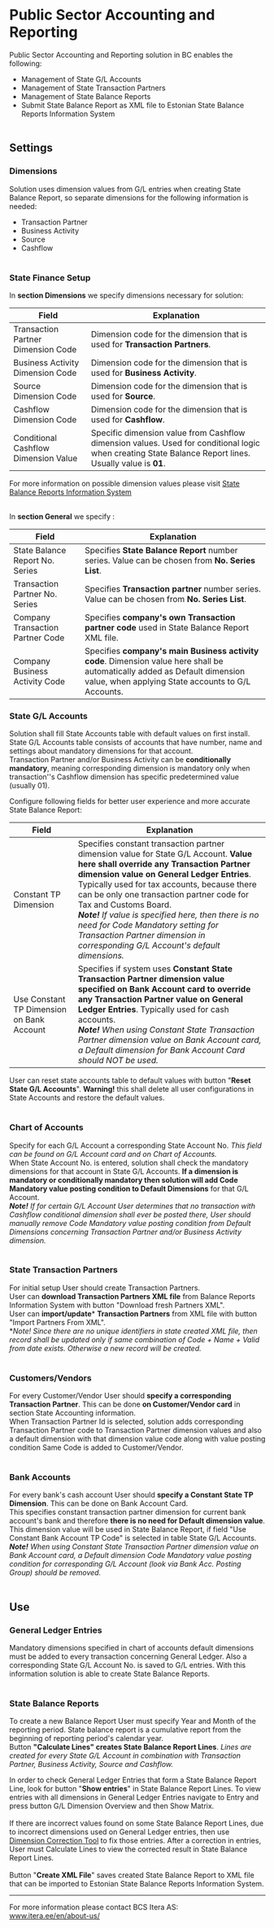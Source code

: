 # Public Sector Accounting and Reporting
Public Sector Accounting and Reporting solution in BC enables the following:

- Management of State G/L Accounts
- Management of State Transaction Partners
- Management of State Balance Reports
- Submit State Balance Report as XML file to Estonian State Balance Reports Information System
<br><br>

## Settings
### Dimensions
Solution uses dimension values from G/L entries when creating State Balance Report, so separate dimensions for  the following information is needed:
 - Transaction Partner
 - Business Activity
 - Source
 - Cashflow
 <br><br>

### State Finance Setup
In **section Dimensions** we specify dimensions necessary for solution:

|Field|Explanation|
|---|---| 
| Transaction Partner Dimension Code | Dimension code for the dimension that is used for **Transaction Partners**.|
| Business Activity Dimension Code | Dimension code for the dimension that is used for **Business Activity**.|
| Source Dimension Code | Dimension code for the dimension that is used for **Source**.|
| Cashflow Dimension Code | Dimension code for the dimension that is used for **Cashflow**.|
| Conditional Cashflow Dimension Value | Specific dimension value from Cashflow dimension values. Used for conditional logic when creating State Balance Report lines. Usually value is **01**.|

For more information on possible dimension values please visit <a href="https://saldo.fin.ee/" target="_blank">State Balance Reports Information System</a>
<br><br>

In **section General** we specify :

|Field|Explanation|
|---|---| 
| State Balance Report No. Series | Specifies **State Balance Report** number series. Value can be chosen from **No. Series List**.|
| Transaction Partner No. Series | Specifies **Transaction partner** number series. Value can be chosen from **No. Series List**.|
| Company Transaction Partner Code | Specifies **company's own Transaction partner code** used in State Balance Report XML file.|
| Company Business Activity Code | Specifies **company's main Business activity code**. Dimension value here shall be automatically added as Default dimension value, when applying State accounts to G/L Accounts.|


### State G/L Accounts
Solution shall fill State Accounts table with default values on first install.<br>
State G/L Accounts table consists of accounts that have number, name and settings about mandatory dimensions for that account.<br>
Transaction Partner and/or Business Activity can be **conditionally mandatory**, meaning corresponding dimension is mandatory only when transaction''s Cashflow dimension has specific predetermined value (usually 01).

Configure following fields for better user experience and more accurate State Balance Report:

|Field|Explanation|
|---|---| 
| Constant TP Dimension | Specifies constant transaction partner dimension value for State G/L Account. **Value here shall override any Transaction Partner dimension value on General Ledger Entries**. Typically used for tax accounts, because there can be only one transaction partner code for Tax and Customs Board.<br> ***Note!** If value is specified here, then there is no need for Code Mandatory setting for Transaction Partner dimension in corresponding G/L Account's default dimensions.*|
| Use Constant TP Dimension on Bank Account | Specifies if system uses **Constant State Transaction Partner dimension value specified on Bank Account card to override any Transaction Partner value on General Ledger Entries**. Typically used for cash accounts.<br> ***Note!** When using Constant State Transaction Partner dimension value on Bank Account card, a Default dimension for Bank Account Card should NOT be used.*|


User can reset state accounts table to default values with button "**Reset State G/L Accounts**".
**Warning!** this shall delete all user configurations in State Accounts and restore the default values.
<br><br>

### Chart of Accounts
Specify for each G/L Account a corresponding State Account No. *This field can be found on G/L Account card and on Chart of Accounts.*<br>
When State Account No. is entered, solution shall check the mandatory dimensions for that account in State G/L Accounts. **If a dimension is mandatory or conditionally mandatory then solution will add Code Mandatory value posting condition to Default Dimensions** for that G/L Account.<br>
***Note!** If for certain G/L Account User determines that no transaction with Cashflow conditional dimension shall ever be posted there, User should manually remove Code Mandatory value posting condition from Default Dimensions concerning  Transaction Partner and/or Business Activity dimension.*
<br><br>

### State Transaction Partners
For initial setup User should create Transaction Partners.<br>
User can **download Transaction Partners XML file** from Balance Reports Information System with button "Download fresh Partners XML".<br>
User can **import/update*** **Transaction Partners** from XML file with button "Import Partners From XML".<br>
**Note! Since there are no unique identifiers in state created XML file, then record shall be updated only if same combination of Code + Name + Valid from date exists. Otherwise a new record will be created.*
<br><br>

### Customers/Vendors
For every Customer/Vendor User should **specify a corresponding Transaction Partner**. This can be done **on Customer/Vendor card** in section State Accounting information.<br>
When Transaction Partner Id is selected, solution adds corresponding Transaction Partner code to Transaction Partner dimension values and also a default dimension with that dimension value code along with value posting condition Same Code is added to Customer/Vendor.
<br><br>

### Bank Accounts
For every bank's cash account User should **specify a Constant State TP Dimension**. This can be done on Bank Account Card.<br>
This specifies constant transaction partner dimension for current bank account's bank and therefore **there is no need for Default dimension value**.<br>
This dimension value will be used in State Balance Report, if field "Use Constant Bank Account TP Code" is selected in table State G/L Accounts.<br>
***Note!** When using Constant State Transaction Partner dimension value on Bank Account card, a Default dimension Code Mandatory value posting condition for corresponding G/L Account (look via Bank Acc. Posting Group) should be removed.*
<br><br>


## Use
### General Ledger Entries
Mandatory dimensions specified in chart of accounts default dimensions must be added to every transaction concerning General Ledger. Also a corresponding State G/L Account No. is saved to G/L entries. With this information solution is able to create State Balance Reports.
<br><br>

### State Balance Reports
To create a new Balance Report User must specify Year and Month of the reporting period. State balance report is a cumulative report from the beginning of reporting period's calendar year.<br>
Button **"Calculate Lines" creates State Balance Report Lines**. *Lines are created for every State G/L Account in combination with Transaction Partner, Business Activity, Source and Cashflow.*

In order to check General Ledger Entries that form a State Balance Report Line, look for button "**Show entries**" in State Balance Report Lines. To view entries with all dimensions in General Ledger Entries navigate to Entry and press button G/L Dimension Overview and then Show Matrix.
<br><br>
If there are incorrect values found on some State Balance Report Lines, due to incorrect dimensions used on General Ledger entries, then use <a href="http://apps.itera.ee/apps/dimension-correction-tool/docs/en-US/app.html" target="_blank">Dimension Correction Tool</a> to fix those entries.
After a correction in entries, User must Calculate Lines to view the corrected result in State Balance Report Lines.
<br><br>
Button "**Create XML File**" saves created State Balance Report to XML file that can be imported to Estonian State Balance Reports Information System.

---

For more information please contact BCS Itera AS:  
<a href="https://www.itera.ee/en/about-us/" target="_blank">www.itera.ee/en/about-us/</a>
